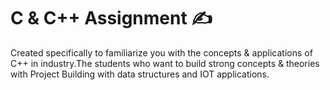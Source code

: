 # C & C++ Assignment ✍️
Created specifically to familiarize you with the concepts &amp; applications of C++ in industry.The students who want to build strong concepts &amp; theories with Project Building with data structures and IOT applications.
